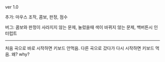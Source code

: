 ver 1.0

추가:
마우스 조작,
콤보, 
판정, 
점수

버그:
콤보와 판정이 사라지지 않는 문제,
눌렀을때 색이 바뀌지 않는 문제,
백버튼시 인터럽트

----------------------------------------
처음 곡으로 바로 시작하면 키보드 안먹음. 
다른 곡으로 갔다가 다시 시작하면 키보드 먹음. 왜? why?
